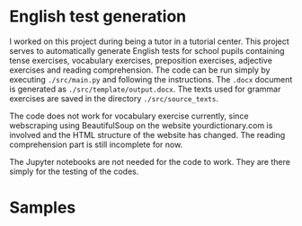 # English test generation

I worked on this project during being a tutor in a tutorial center. This project serves to automatically generate English tests for school pupils containing tense exercises, vocabulary exercises, preposition exercises, adjective exercises and reading comprehension. The code can be run simply by executing `./src/main.py` and following the instructions. The `.docx` document is generated as `./src/template/output.docx`. The texts used for grammar exercises are saved in the directory `./src/source_texts`.

The code does not work for vocabulary exercise currently, since webscraping using BeautifulSoup on the website yourdictionary.com is involved and the HTML structure of the website has changed. The reading comprehension part is still incomplete for now.

The Jupyter notebooks are not needed for the code to work. They are there simply for the testing of the codes. 

# Samples

